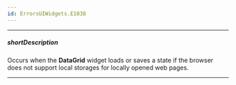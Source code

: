 ```yaml
---
id: ErrorsUIWidgets.E1038
---
```

---
##### shortDescription
Occurs when the **DataGrid** widget loads or saves a state if the browser does not support local storages for locally opened web pages.

---
